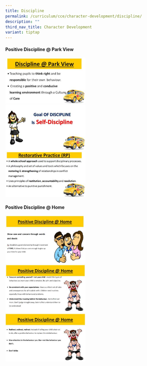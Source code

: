 ```yaml
---
title: Discipline
permalink: /curriculum/cce/character-development/discipline/
description: ""
third_nav_title: Character Development
variant: tiptap
---
```

<h4>Positive Discipline @ Park View</h4><div class="isomer-image-wrapper"><img style="width:50%" height="auto" width="100%" src="/images/Discipline%201.jpg"></div><div class="isomer-image-wrapper"><img style="width:50%" height="auto" width="100%" src="/images/Discipline2.jpg"></div><div class="isomer-image-wrapper"><img style="width:50%" height="auto" width="100%" src="/images/Discipline3.jpg"></div><h4>Positive Discipline @ Home</h4><div class="isomer-image-wrapper"><img style="width:50%" height="auto" width="100%" src="/images/Discipline4.jpg"></div><div class="isomer-image-wrapper"><img style="width:50%" height="auto" width="100%" src="/images/Discipline5.jpg"></div><div class="isomer-image-wrapper"><img style="width:50%" height="auto" width="100%" src="/images/Discipline%206.jpg"></div><p></p>